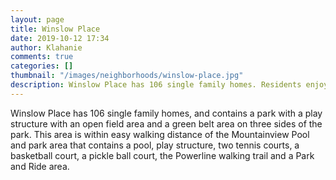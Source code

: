 ```yaml
---
layout: page
title: Winslow Place
date: 2019-10-12 17:34
author: Klahanie
comments: true
categories: []
thumbnail: "/images/neighborhoods/winslow-place.jpg"
description: Winslow Place has 106 single family homes. Residents enjoy a park with a play structure and an open recreational space; the park is surrounded by a green belt on three sides. This neighbothood is within easy walking distance of the Mountainview Park, which has a pool, play structure, basketball court, pickleball court, two tennis courts, a Park and Ride area, and access to the Klahanie Powerline Trail. 
---
```

Winslow Place has 106 single family homes, and contains a park with a play structure with an open field area and a green belt area on three sides of the park. This area is within easy walking distance of the Mountainview Pool and park area that contains a pool, play structure, two tennis courts, a basketball court, a pickle ball court, the Powerline walking trail and a Park and Ride area.

<object type="image/svg+xml" data="{{site.url}}/images/neighborhoods/winslow-place.svg" class="img-fluid"/>
